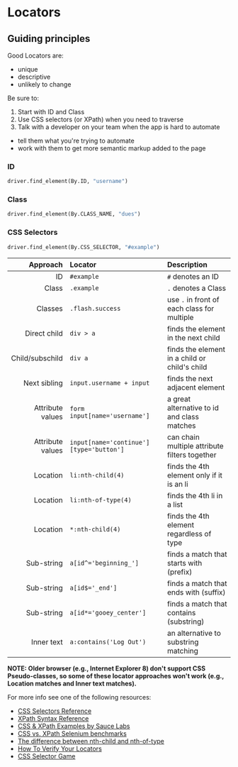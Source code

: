 # Locators

## Guiding principles

Good Locators are:

+ unique
+ descriptive
+ unlikely to change

Be sure to:

1. Start with ID and Class
2. Use CSS selectors (or XPath) when you need to traverse
3. Talk with a developer on your team when the app is hard to automate
  + tell them what you're trying to automate
  + work with them to get more semantic markup added to the page

### ID 

```python
driver.find_element(By.ID, "username")
```


### Class

```python
driver.find_element(By.CLASS_NAME, "dues")
```


### CSS Selectors

```python
driver.find_element(By.CSS_SELECTOR, "#example")
```

| Approach          | Locator                                  | Description                                   |
| -----------------:| :-------------                           | :--------------                               |
| ID                | `#example`                               | `#` denotes an ID                             |
| Class             | `.example`                               | `.` denotes a Class                           |
| Classes           | `.flash.success`                         | use `.` in front of each class for multiple   |
| Direct child      | `div > a`                                | finds the element in the next child           |
| Child/subschild   | `div a`                                  | finds the element in a child or child's child |
| Next sibling      | `input.username + input`                 | finds the next adjacent element               |
| Attribute values  | `form input[name='username']`            | a great alternative to id and class matches   |
| Attribute values  | `input[name='continue'][type='button']`  | can chain multiple attribute filters together |
| Location          | `li:nth-child(4)`                        | finds the 4th element only if it is an li     |
| Location          | `li:nth-of-type(4)`                      | finds the 4th li in a list                    |
| Location          | `*:nth-child(4)`                         | finds the 4th element regardless of type      |
| Sub-string        | `a[id^='beginning_']`                    | finds a match that starts with (prefix)       |
| Sub-string        | `a[id$='_end']`                          | finds a match that ends with (suffix)         |
| Sub-string        | `a[id*='gooey_center']`                  | finds a match that contains (substring)       |
| Inner text        | `a:contains('Log Out')`                  | an alternative to substring matching          |


__NOTE: Older browser (e.g., Internet Explorer 8) don't support CSS Pseudo-classes, so some of these locator approaches won't work (e.g., Location matches and Inner text matches).__

For more info see one of the following resources:

+ [CSS Selectors Reference](https://www.w3.org/TR/CSS/#selectors)
+ [XPath Syntax Reference](https://www.w3.org/TR/xpath/#location-paths)
+ [CSS & XPath Examples by Sauce Labs](http://bit.ly/cssxpathexamples)
+ [CSS vs. XPath Selenium benchmarks](http://bit.ly/seleniumbenchmarks)
+ [The difference between nth-child and nth-of-type](http://css-tricks.com/the-difference-between-nth-child-and-nth-of-type/)
+ [How To Verify Your Locators](http://se.tips/verifyinglocators)
+ [CSS Selector Game](http://bit.ly/locatorgame)


